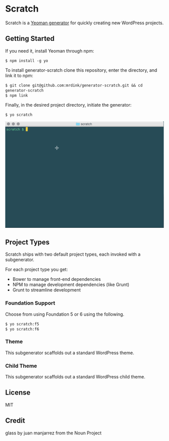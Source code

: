 # Scratch

Scratch is a [Yeoman generator](http://yeoman.io) for quickly creating new WordPress projects.

## Getting Started

If you need it, install Yeoman through npm:

```
$ npm install -g yo
```

To install generator-scratch clone this repository, enter the directory, and link it to npm:

```
$ git clone git@github.com:mrdink/generator-scratch.git && cd generator-scratch
$ npm link
```

Finally, in the desired project directory, initiate the generator:

```
$ yo scratch
```

![yo scratch:theme](/screens/scratch-theme.gif?raw=true "yo scratch:theme")

## Project Types

Scratch ships with two default project types, each invoked with a subgenerator.

For each project type you get:

- Bower to manage front-end dependencies
- NPM to manage development dependencies (like Grunt)
- Grunt to streamline development

### Foundation Support

Choose from using Foundation 5 or 6 using the following.

```
$ yo scratch:f5
$ yo scratch:f6
```

### Theme

This subgenerator scaffolds out a standard WordPress theme.

### Child Theme

This subgenerator scaffolds out a standard WordPress child theme.

## License

MIT

## Credit

glass by juan manjarrez from the Noun Project
